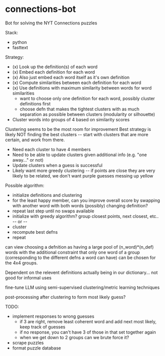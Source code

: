 # connections-bot
Bot for solving the NYT Connections puzzles

Stack:
- python
- fasttext

Strategy:
- (x) Look up the definition(s) of each word
- (x) Embed each definition for each word
- (x) Also just embed each word itself as it's own definition
- (x) Compute similarities between each definition for each word
- (x) Use definitions with maximum similarity between words for word similarities
	- want to choose only one definition for each word, possibly cluster definitions first
	- choose defn that makes the tightest clusters with as much separation as possible between clusters (modularity or silhouette)
- Cluster words into groups of 4 based on similarity scores

Clustering seems to be the most room for improvement
Best strategy is likely NOT finding the best clusters -- start with clusters that are more certain, and work from there.
- Need each cluster to have 4 members
- Need to be able to update clusters given additional info (e.g. "one away..." or not)
- Update clusters when a guess is successful
- Likely want more greedy clustering -- if points are close they are very likely to be related, we don't want purple guesses messing up yellow

Possible algorithm:
- initialize definitions and clustering
- for the least happy member, can you improve overall score by swapping with another word with both words (possibly) changing definition?
- repeat last step until no swaps available
- initialize with greedy algorithm? group closest points, next closest, etc..
-- or --
- cluster
- recompute best defns
- repeat

can view choosing a defnition as having a large pool of (n\_word)\*(n\_def) words with the additional constraint that only one word of a group (corresponding to the different defns a word can have) can be chosen for the 4x4 groups.

Dependent on the relevent definitions actually being in our dictionary... not good for informal uses

fine-tune LLM using semi-supervised clustering/metric learning techniques

post-processing after clustering to form most likely guess?

TODO:
- implement responses to wrong guesses
	- if 3 are right, remove least coherent word and add next most likely, keep track of guesses
	- if no response, you can't have 3 of those in that set together again
	- when we get down to 2 groups can we brute force it?
- scrape puzzles
- format puzzle database
